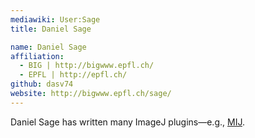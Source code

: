 ```yaml
---
mediawiki: User:Sage
title: Daniel Sage

name: Daniel Sage
affiliation:
  - BIG | http://bigwww.epfl.ch/
  - EPFL | http://epfl.ch/
github: dasv74
website: http://bigwww.epfl.ch/sage/
---
```


Daniel Sage has written many ImageJ plugins—e.g., [MIJ](/plugins/miji).
